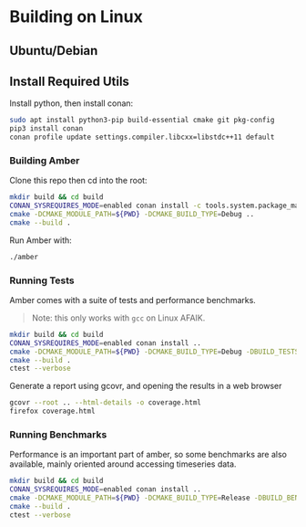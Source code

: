 # Building on Linux

## Ubuntu/Debian

## Install Required Utils

Install python, then install conan:

```bash
sudo apt install python3-pip build-essential cmake git pkg-config
pip3 install conan
conan profile update settings.compiler.libcxx=libstdc++11 default
```

### Building Amber

Clone this repo then cd into the root:

```bash
mkdir build && cd build
CONAN_SYSREQUIRES_MODE=enabled conan install -c tools.system.package_manager:mode=install ..
cmake -DCMAKE_MODULE_PATH=${PWD} -DCMAKE_BUILD_TYPE=Debug ..
cmake --build .
```

Run Amber with:

```bash
./amber
```

### Running Tests

Amber comes with a suite of tests and performance benchmarks.

> Note: this only works with `gcc` on Linux AFAIK.

```bash
mkdir build && cd build
CONAN_SYSREQUIRES_MODE=enabled conan install ..
cmake -DCMAKE_MODULE_PATH=${PWD} -DCMAKE_BUILD_TYPE=Debug -DBUILD_TESTS=ON -DUSE_COVERAGE=ON -DUSE_SANITIZERS=ON ..
cmake --build .
ctest --verbose
```

Generate a report using gcovr, and opening the results in a web browser

```bash
gcovr --root .. --html-details -o coverage.html
firefox coverage.html
```

### Running Benchmarks

Performance is an important part of amber, so some benchmarks are also available, mainly oriented around accessing timeseries data.

```bash
mkdir build && cd build
CONAN_SYSREQUIRES_MODE=enabled conan install ..
cmake -DCMAKE_MODULE_PATH=${PWD} -DCMAKE_BUILD_TYPE=Release -DBUILD_BENCHMARKS=ON ..
cmake --build .
ctest --verbose
```
